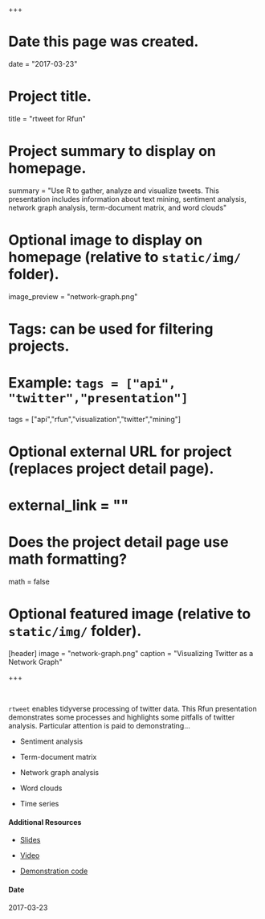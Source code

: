 +++
# Date this page was created.
date = "2017-03-23"

# Project title.
title = "rtweet for Rfun"

# Project summary to display on homepage.
summary = "Use R to gather, analyze and visualize tweets.  This presentation includes information about text mining, sentiment analysis, network graph analysis, term-document matrix, and word clouds"

# Optional image to display on homepage (relative to `static/img/` folder).
image_preview = "network-graph.png"

# Tags: can be used for filtering projects.
# Example: `tags = ["api", "twitter","presentation"]`
tags = ["api","rfun","visualization","twitter","mining"]

# Optional external URL for project (replaces project detail page).
# external_link = ""

# Does the project detail page use math formatting?
math = false

# Optional featured image (relative to `static/img/` folder).
[header]
image = "network-graph.png"
caption = "Visualizing Twitter as a Network Graph"

+++

&nbsp;

`rtweet` enables tidyverse processing of twitter data.  This Rfun presentation 
demonstrates some processes and highlights some pitfalls of twitter analysis.
Particular attention is paid to demonstrating...

- Sentiment analysis

- Term-document matrix

- Network graph analysis

- Word clouds

- Time series


#### Additional Resources

- [Slides](https://libjohn.github.io/rtweet/slides.html) 

- [Video](https://warpwire.duke.edu/w/iZ4BAA/)

- [Demonstration code](https://github.com/data-and-visualization/Rfun/tree/master/rtweet)

#### Date
2017-03-23

